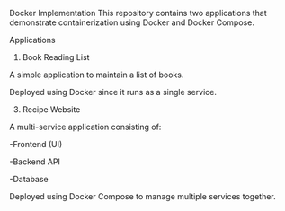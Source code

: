 Docker Implementation
This repository contains two applications that demonstrate containerization using Docker and Docker Compose.

Applications

1. Book Reading List
   
  A simple application to maintain a list of books.

  Deployed using Docker since it runs as a single service.
  
3. Recipe Website
   
  A multi-service application consisting of:
  
  -Frontend (UI)
  
  -Backend API
  
  -Database
  
  Deployed using Docker Compose to manage multiple services together.
